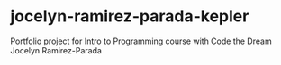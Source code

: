 # jocelyn-ramirez-parada-kepler
Portfolio project for Intro to Programming course with Code the Dream
Jocelyn Ramirez-Parada

